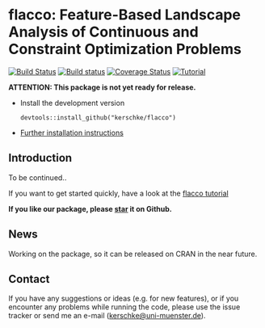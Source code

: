 flacco: Feature-Based Landscape Analysis of Continuous and Constraint Optimization Problems
===========================================================================================

[![Build Status](https://travis-ci.org/kerschke/flacco.svg?branch=master)](https://travis-ci.org/kerschke/flacco)
[![Build status](https://ci.appveyor.com/api/projects/status/cd170v2xlpw8db47/branch/master?svg=true)](https://ci.appveyor.com/project/kerschke/flacco/branch/master)
[![Coverage Status](https://coveralls.io/repos/kerschke/flacco/badge.svg?branch=master)](https://coveralls.io/r/kerschke/flacco?branch=master)
[![Tutorial](https://img.shields.io/badge/tutorial-flacco-ff69b5.svg)](http://kerschke.github.io/flacco-tutorial/site/)

**ATTENTION: This package is not yet ready for release.**

* Install the development version

    ```splus
    devtools::install_github("kerschke/flacco")
    ```

* [Further installation instructions](https://githubkagesInfo/wiki/Installation-Information)


Introduction
------------

To be continued..

If you want to get started quickly, have a look at the [flacco tutorial](http://kerschke.github.io/flacco-tutorial/site/)

**If you like our package, please [star](https://github.com/blog/1204-notifications-stars) it on Github.**


News
----

Working on the package, so it can be released on CRAN in the near future.


Contact
-------

If you have any suggestions or ideas (e.g. for new features), or if you encounter any problems while running the code, please use the issue tracker or send me an e-mail (kerschke@uni-muenster.de).
